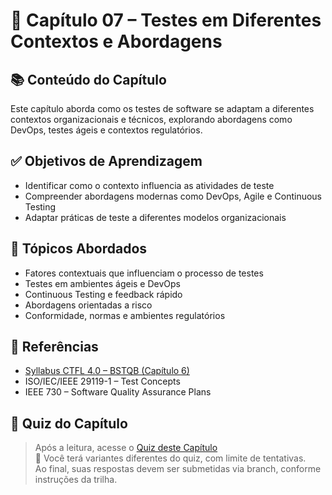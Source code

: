 # 📘 Capítulo 07 – Testes em Diferentes Contextos e Abordagens

## 📚 Conteúdo do Capítulo

Este capítulo aborda como os testes de software se adaptam a diferentes contextos organizacionais e técnicos, explorando abordagens como DevOps, testes ágeis e contextos regulatórios.

## ✅ Objetivos de Aprendizagem

- Identificar como o contexto influencia as atividades de teste  
- Compreender abordagens modernas como DevOps, Agile e Continuous Testing  
- Adaptar práticas de teste a diferentes modelos organizacionais  

## 📌 Tópicos Abordados

- Fatores contextuais que influenciam o processo de testes  
- Testes em ambientes ágeis e DevOps  
- Continuous Testing e feedback rápido  
- Abordagens orientadas a risco  
- Conformidade, normas e ambientes regulatórios  

## 🔗 Referências

- [Syllabus CTFL 4.0 – BSTQB (Capítulo 6)](https://bstqb.online/files/syllabus_ctfl_4.0br.pdf)  
- ISO/IEC/IEEE 29119-1 – Test Concepts  
- IEEE 730 – Software Quality Assurance Plans  

## 📝 Quiz do Capítulo

> Após a leitura, acesse o [Quiz deste Capítulo](./quiz/quiz-perguntas.json)  
🧠 Você terá variantes diferentes do quiz, com limite de tentativas.  
Ao final, suas respostas devem ser submetidas via branch, conforme instruções da trilha.